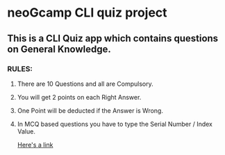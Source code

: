 # neoGcamp CLI quiz project 

## This is a CLI Quiz app which contains questions on General Knowledge.

### RULES:
1. There are 10 Questions and all are Compulsory.
2. You will get 2 points on each Right Answer.
3. One Point will be deducted if the Answer is Wrong.
4. In MCQ based questions you have to type the Serial Number / Index Value.

    [Here's a link](https://replit.com/@OmkarGhate/cli-quiz-neog?embed=1output=1#index.js "Quiz App Link")
